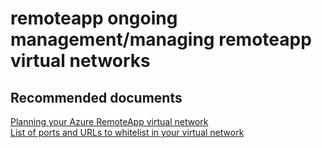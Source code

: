 <properties
	pageTitle="remoteapp ongoing management/managing remoteapp virtual networks"
	description="remoteapp ongoing management/managing remoteapp virtual networks"
	service="microsoft.remoteapp"
	resource=""
	authors="aashu"
	displayOrder=""
	selfHelpType="generic"
	supportTopicIds="32335846"
	resourceTags=""
	productPesIds="15540"
	cloudEnvironments="public"
/>

# remoteapp ongoing management/managing remoteapp virtual networks

## **Recommended documents**
[Planning your Azure RemoteApp virtual network](https://azure.microsoft.com/documentation/articles/remoteapp-planvnet/)<br>
[List of ports and URLs to whitelist in your virtual network](https://azure.microsoft.com/documentation/articles/remoteapp-ports/)
